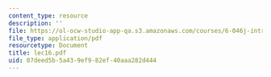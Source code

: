 ```yaml
---
content_type: resource
description: ''
file: https://ol-ocw-studio-app-qa.s3.amazonaws.com/courses/6-046j-introduction-to-algorithms-sma-5503-fall-2005/07deed5b5a439ef982ef40aaa282d444_lec16.pdf
file_type: application/pdf
resourcetype: Document
title: lec16.pdf
uid: 07deed5b-5a43-9ef9-82ef-40aaa282d444
---
```

